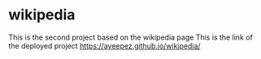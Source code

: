 # wikipedia
This is the second project based on the wikipedia page
This is the link of the deployed project https://ayeepez.github.io/wikipedia/
